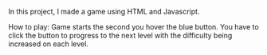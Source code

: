 In this project, I made a game using HTML and Javascript. 

How to play:
Game starts the second you hover the blue button.
You have to click the button to progress to the next level with the difficulty being increased on each level.

